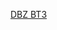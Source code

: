 [DBZ BT3](https://www.mediafire.com/file/y6g31f3w64eg1qh/Dragon_Ball_Budokai_Tenkaichi_4_Dublado_V4.ISO/file)
